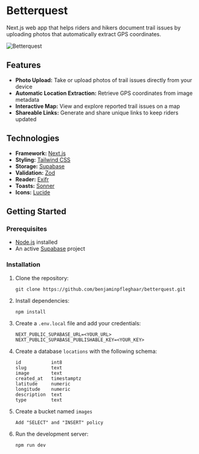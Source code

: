 # Betterquest

Next.js web app that helps riders and hikers document trail issues by uploading photos that automatically extract GPS
coordinates.

![Betterquest](https://vimeo.com/1129443364?share=copy&fl=sv&fe=ci)

## Features

- **Photo Upload:** Take or upload photos of trail issues directly from your device
- **Automatic Location Extraction:** Retrieve GPS coordinates from image metadata
- **Interactive Map:** View and explore reported trail issues on a map
- **Shareable Links:** Generate and share unique links to keep riders updated

## Technologies

- **Framework:** [Next.js](https://nextjs.org)
- **Styling:** [Tailwind CSS](https://tailwindcss.com)
- **Storage:** [Supabase](https://supabase.com/)
- **Validation:** [Zod](https://zod.dev/)
- **Reader:** [Exifr](https://github.com/MikeKovarik/exifr)
- **Toasts:** [Sonner](https://sonner.emilkowal.ski/)
- **Icons:** [Lucide](https://lucide.dev/)

## Getting Started

### Prerequisites

- [Node.js](https://nodejs.org) installed
- An active [Supabase](https://supabase.com) project

### Installation

1. Clone the repository:

    ```
    git clone https://github.com/benjaminpfleghaar/betterquest.git
    ```

2. Install dependencies:

    ```
    npm install
    ```

3. Create a `.env.local` file and add your credentials:

    ```
    NEXT_PUBLIC_SUPABASE_URL=<YOUR_URL>
    NEXT_PUBLIC_SUPABASE_PUBLISHABLE_KEY=<YOUR_KEY>
    ```

4. Create a database `locations` with the following schema:

    ```
    id           int8
    slug         text
    image        text
    created_at   timestamptz
    latitude     numeric
    longitude    numeric
    description  text
    type         text
    ```

5. Create a bucket named `images`

    ```
   Add "SELECT" and "INSERT" policy
    ```

6. Run the development server:

    ```
    npm run dev
    ```
